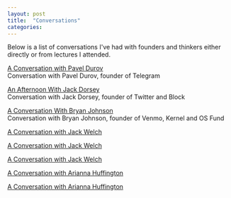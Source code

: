```yaml
---
layout: post
title:  "Conversations"
categories: 
---
```


Below is a list of conversations I've had with founders and thinkers either directly or from lectures I attended.

[A Conversation with Pavel Durov](/durov)
<br>
Conversation with Pavel Durov, founder of Telegram

[An Afternoon With Jack Dorsey](/jackdorsey)
<br>
Conversation with Jack Dorsey, founder of Twitter and Block

[A Conversation With Bryan Johnson](/bryanjohnson)
<br>
Conversation with Bryan Johnson, founder of Venmo, Kernel and OS Fund

[A Conversation with Jack Welch](/jackwelch)
<br>

[A Conversation with Jack Welch](/ericschmidt)
<br>

[A Conversation with Jack Welch](/larrysummers)
<br>

[A Conversation with Arianna Huffington](/ariannahuffington)
<br>

[A Conversation with Arianna Huffington](/ariannahuffington)
<br>
